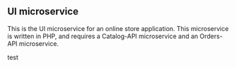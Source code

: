 ## UI microservice

This is the UI microservice for an online store application. This microservice is written in PHP, and requires a Catalog-API microservice and an Orders-API microservice.

test
